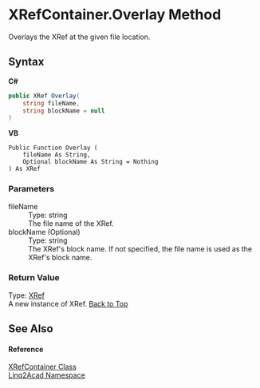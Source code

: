 # XRefContainer.Overlay Method 
 

Overlays the XRef at the given file location.

## Syntax

**C#**<br />
``` C#
public XRef Overlay(
	string fileName,
	string blockName = null
)
```

**VB**<br />
``` VB
Public Function Overlay ( 
	fileName As String,
	Optional blockName As String = Nothing
) As XRef
```


### Parameters
<dl><dt>fileName</dt><dd>Type: string<br />The file name of the XRef.</dd><dt>blockName (Optional)</dt><dd>Type: string<br />The XRef's block name. If not specified, the file name is used as the XRef's block name.</dd></dl>

### Return Value
Type: <a href="T_Linq2Acad_XRef.md#XRef-Class">XRef</a><br />A new instance of XRef.
<a href="#XRefContainerOverlay-Method">Back to Top</a>

## See Also


#### Reference
<a href="T_Linq2Acad_XRefContainer.md#XRefContainer-Class">XRefContainer Class</a><br /><a href="N_Linq2Acad.md#Linq2Acad-Namespace">Linq2Acad Namespace</a><br />
